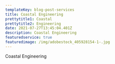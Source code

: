 ```yaml
---
templateKey: blog-post-services
title: Coastal Engineering
prettytitle1: Coastal
prettytitle2: Engineering
date: 2021-07-27T13:45:04.401Z
description: Coastal Engineering
featuredservice: true
featuredimage: /img/adobestock_405928154-1-.jpg
---
```

Coastal Engineering